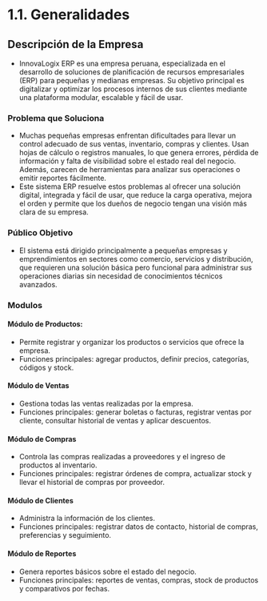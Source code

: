 # 1.1. Generalidades
## Descripción de la Empresa
- InnovaLogix ERP es una empresa peruana, especializada en el desarrollo de soluciones de planificación de recursos empresariales (ERP) para pequeñas y medianas empresas. Su objetivo principal es digitalizar y optimizar los procesos internos de sus clientes mediante una plataforma modular, escalable y fácil de usar. 
### Problema que Soluciona
- Muchas pequeñas empresas enfrentan dificultades para llevar un control adecuado de sus ventas, inventario, compras y clientes. Usan hojas de cálculo o registros manuales, lo que genera errores, pérdida de información y falta de visibilidad sobre el estado real del negocio. Además, carecen de herramientas para analizar sus operaciones o emitir reportes fácilmente.
- Este sistema ERP resuelve estos problemas al ofrecer una solución digital, integrada y fácil de usar, que reduce la carga operativa, mejora el orden y permite que los dueños de negocio tengan una visión más clara de su empresa.
### Público Objetivo
- El sistema está dirigido principalmente a pequeñas empresas y emprendimientos en sectores como comercio, servicios y distribución, que requieren una solución básica pero funcional para administrar sus operaciones diarias sin necesidad de conocimientos técnicos avanzados.
### Modulos
#### Módulo de Productos: 
- Permite registrar y organizar los productos o servicios que ofrece la empresa.
- Funciones principales: agregar productos, definir precios, categorías, códigos y stock.
#### Módulo de Ventas
- Gestiona todas las ventas realizadas por la empresa.
- Funciones principales: generar boletas o facturas, registrar ventas por cliente, consultar historial de ventas y aplicar descuentos.
#### Módulo de Compras
- Controla las compras realizadas a proveedores y el ingreso de productos al inventario.
- Funciones principales: registrar órdenes de compra, actualizar stock y llevar el historial de compras por proveedor.
#### Módulo de Clientes
- Administra la información de los clientes.
- Funciones principales: registrar datos de contacto, historial de compras, preferencias y seguimiento.
#### Módulo de Reportes
- Genera reportes básicos sobre el estado del negocio.
- Funciones principales: reportes de ventas, compras, stock de productos y comparativos por fechas.